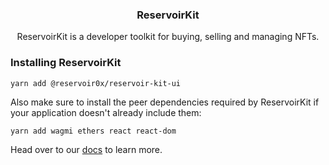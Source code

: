 <h3 align="center">ReservoirKit</h3>
  <p align="center">
    ReservoirKit is a developer toolkit for buying, selling and managing NFTs.
  </p>

### Installing ReservoirKit

```
yarn add @reservoir0x/reservoir-kit-ui
```

Also make sure to install the peer dependencies required by ReservoirKit if your application doesn't already include them:

```
yarn add wagmi ethers react react-dom
```

Head over to our [docs](https://docs.reservoir.tools/docs/reservoir-kit) to learn more.
